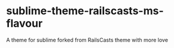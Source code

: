 # sublime-theme-railscasts-ms-flavour
A theme for sublime forked from RailsCasts theme with more love
